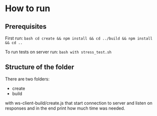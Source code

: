 # How to run

## Prerequisites

First run:
`bash
cd create && npm install && cd ../build && npm install && cd ..`

To run tests on server run:
`bash
with stress_test.sh`

## Structure of the folder

There are two folders:
* create
* build

with ws-client-build/create.js that start connection to server and listen on responses and in the end print how much time was needed. 
